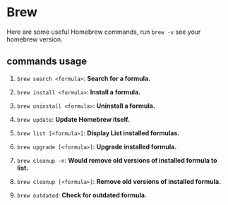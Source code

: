 # Brew

Here are some useful Homebrew commands, run `brew -v` see your homebrew version.

## commands usage

1. `brew search <formula>`: **Search for a formula.**

2. `brew install <formula>`: **Install a formula.**

3. `brew uninstall <formula>`: **Uninstall a formula.**

4. `brew update`: **Update Homebrew itself.**

5. `brew list [<formula>]`: **Display List installed formulas.**

6. `brew upgrade [<formula>]`: **Upgrade installed formula.**

7. `brew cleanup -n`: **Would remove old versions of installed formula to list.**

8. `brew cleanup [<formula>]`: **Remove old versions of installed formula.**

9. `brew outdated`: **Check for outdated formula.**
